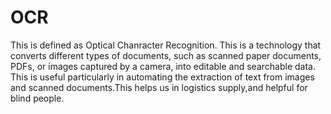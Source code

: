 # OCR
This is defined as Optical Chanracter Recognition.
 This is a technology that converts different types of documents, such as scanned paper documents, PDFs, or images captured by a camera, into editable and searchable data.
This is useful particularly in automating the extraction of text from images and scanned documents.This helps us in logistics supply,and helpful for blind people.
